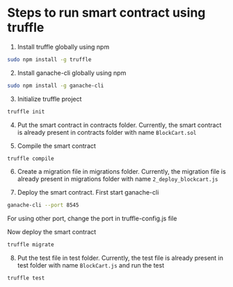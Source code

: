 # Steps to run smart contract using truffle

1. Install truffle globally using npm
```bash
sudo npm install -g truffle
```

2. Install ganache-cli globally using npm
```bash
sudo npm install -g ganache-cli
```

3. Initialize truffle project
```bash
truffle init
```

4. Put the smart contract in contracts folder. Currently, the smart contract is already present in contracts folder with name `BlockCart.sol`

5. Compile the smart contract
```bash
truffle compile
```

6. Create a migration file in migrations folder. Currently, the migration file is already present in migrations folder with name `2_deploy_blockcart.js`

7. Deploy the smart contract. First start ganache-cli
```bash
ganache-cli --port 8545
```
For using other port, change the port in truffle-config.js file

Now deploy the smart contract
```bash
truffle migrate
```

8. Put the test file in test folder. Currently, the test file is already present in test folder with name `BlockCart.js` and run the test
```bash
truffle test
```